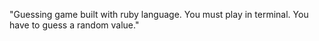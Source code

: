 "Guessing game built with ruby language. You must play in terminal. You have to guess a random value."
